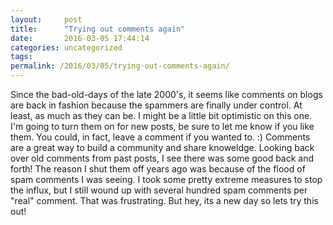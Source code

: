 ```yaml
---
layout:     post
title:      "Trying out comments again"
date:       2016-03-05 17:44:14
categories: uncategorized
tags:  
permalink: /2016/03/05/trying-out-comments-again/
---
```

Since the bad-old-days of the late 2000's, it seems like comments on blogs are back in fashion because the spammers are finally under control. At least, as much as they can be. I might be a little bit optimistic on this one. I'm going to turn them on for new posts, be sure to let me know if you like them. You could, in fact, leave a comment if you wanted to. :) Comments are a great way to build a community and share knoweldge. Looking back over old comments from past posts, I see there was some good back and forth! The reason I shut them off years ago was because of the flood of spam comments I was seeing. I took some pretty extreme measures to stop the influx, but I still wound up with several hundred spam comments per "real" comment. That was frustrating. But hey, its a new day so lets try this out!
